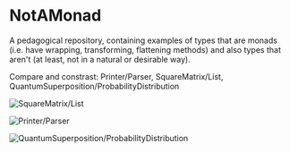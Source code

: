 NotAMonad
=========

A pedagogical repository, containing examples of types that are monads (i.e. have wrapping, transforming, flattening methods) and also types that aren't (at least, not in a natural or desirable way).

Compare and constrast: Printer/Parser, SquareMatrix/List, QuantumSuperposition/ProbabilityDistribution

![SquareMatrix/List](http://i.imgur.com/RD881RY.png)

![Printer/Parser](http://i.imgur.com/1d9XkY3.png)

![QuantumSuperposition/ProbabilityDistribution](http://i.imgur.com/pwGQC0P.png)
